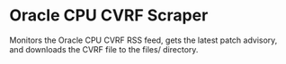 # Oracle CPU CVRF Scraper

Monitors the Oracle CPU CVRF RSS feed, gets the latest patch advisory, and downloads the CVRF file to the files/ directory.

